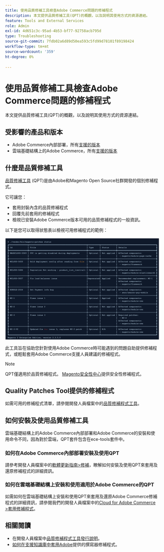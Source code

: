 ```yaml
---
title: 使用品質修補工具檢查Adobe Commerce問題的修補程式
description: 本文提供品質修補工具(QPT)的概觀，以及說明其使用方式的資源連結。
feature: Tools and External Services
role: Admin
exl-id: 4d651c3c-95ad-4b53-bf77-92758acb795d
type: Troubleshooting
source-git-commit: 7fdb02a6d89d50ea593c5fd99d78101f89198424
workflow-type: tm+mt
source-wordcount: '359'
ht-degree: 0%

---
```


# 使用品質修補工具檢查Adobe Commerce問題的修補程式

本文提供品質修補工具(QPT)的概觀，以及說明其使用方式的資源連結。

## 受影響的產品和版本

* Adobe Commerce內部部署，所有[支援的版本](https://www.adobe.com/content/dam/cc/en/legal/terms/enterprise/pdfs/Adobe-Commerce-Software-Lifecycle-Policy.pdf)
* 雲端基礎結構上的Adobe Commerce，所有[支援的版本](https://www.adobe.com/content/dam/cc/en/legal/terms/enterprise/pdfs/Adobe-Commerce-Software-Lifecycle-Policy.pdf)

## 什麼是品質修補工具

[品質修補工具](https://github.com/magento/quality-patches) (QPT)是由Adobe和Magento Open Source社群開發的個別修補程式。

它可讓您：

* 套用封裝內含的品質修補程式
* 回覆先前套用的修補程式
* 檢視已安裝Adobe Commerce版本可用的品質修補程式的一般資訊。

以下是您可以取得狀態表以檢視可用修補程式的範例：

![Magento_patches_list](/help/assets/tools/status_table.png)

此工具旨在協助您針對使用Adobe Commerce時可能遇到的問題自助提供修補程式，或輕鬆套用Adobe Commerce支援人員建議的修補程式。

>[!NOTE]
>
>QPT僅適用於品質修補程式。 [Magento安全性中心](https://experienceleague.adobe.com/en/docs/commerce-operations/release/notes/overview)提供安全性修補程式。

## Quality Patches Tool提供的修補程式

如需可用的修補程式清單，請參閱開發人員檔案中的[品質修補程式工具](https://experienceleague.adobe.com/tools/commerce-quality-patches/index.html)。

## 如何安裝及使用品質修補工具

雲端基礎結構上的Adobe Commerce內部部署和Adobe Commerce的安裝和使用命令不同，因為對於雲端，QPT套件包含在ece-tools套件中。

### 如何在Adobe Commerce內部部署安裝及使用QPT

請參考開發人員檔案中的[軟體更新指南>修補](https://experienceleague.adobe.com/en/docs/commerce-operations/tools/quality-patches-tool/usage)，瞭解如何安裝及使用QPT來套用及還原修補程式的詳細資訊。

### 如何在雲端基礎結構上安裝和使用適用於Adobe Commerce的QPT

如需如何在雲端基礎結構上安裝和使用QPT來套用及還原Adobe Commerce修補程式的詳細資訊，請參閱我們的開發人員檔案中的[Cloud for Adobe Commerce >套用修補程式](https://experienceleague.adobe.com/en/docs/commerce-cloud-service/user-guide/develop/upgrade/apply-patches)。

## 相關閱讀

* 在開發人員檔案中[品質修補程式工具發行說明](https://experienceleague.adobe.com/en/docs/commerce-operations/tools/quality-patches-tool/release-notes)。
* [如何在支援知識庫中套用Adobe](https://experienceleague.adobe.com/en/docs/commerce-knowledge-base/kb/how-to/how-to-apply-a-composer-patch-provided-by-magento)提供的撰寫器修補程式。
